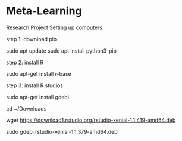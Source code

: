 # Meta-Learning
Research Project
Setting up computers:

step 1: download pip

sudo apt update
sudo apt install python3-pip

step 2: install R

sudo apt-get install r-base

step 3: install R studios

sudo apt-get install gdebi

cd ~/Downloads

wget https://download1.rstudio.org/rstudio-xenial-1.1.419-amd64.deb

sudo gdebi rstudio-xenial-1.1.379-amd64.deb
